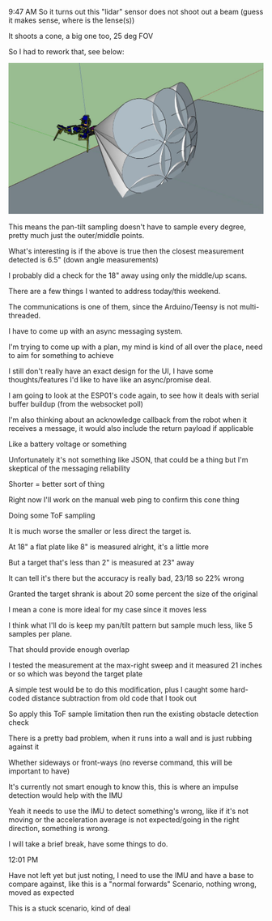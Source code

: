 9:47 AM
So it turns out this "lidar" sensor does not shoot out a beam (guess it makes sense, where is the lense(s))

It shoots a cone, a big one too, 25 deg FOV

So I had to rework that, see below:

<img src="../../media/07-09-2022--cones.JPG" width="800"/>

This means the pan-tilt sampling doesn't have to sample every degree, pretty much just the outer/middle points.

What's interesting is if the above is true then the closest measurement detected is 6.5" (down angle measurements)

I probably did a check for the 18" away using only the middle/up scans.

There are a few things I wanted to address today/this weekend.

The communications is one of them, since the Arduino/Teensy is not multi-threaded.

I have to come up with an async messaging system.

I'm trying to come up with a plan, my mind is kind of all over the place, need to aim for something to achieve

I still don't really have an exact design for the UI, I have some thoughts/features I'd like to have like an async/promise deal.

I am going to look at the ESP01's code again, to see how it deals with serial buffer buildup (from the websocket poll)

I'm also thinking about an acknowledge callback from the robot when it receives a message, it would also include the return payload if applicable

Like a battery voltage or something

Unfortunately it's not something like JSON, that could be a thing but I'm skeptical of the messaging reliability

Shorter = better sort of thing

Right now I'll work on the manual web ping to confirm this cone thing

Doing some ToF sampling

It is much worse the smaller or less direct the target is.

At 18" a flat plate like 8" is measured alright, it's a little more

But a target that's less than 2" is measured at 23" away

It can tell it's there but the accuracy is really bad, 23/18 so 22% wrong

Granted the target shrank is about 20 some percent the size of the original

I mean a cone is more ideal for my case since it moves less

I think what I'll do is keep my pan/tilt pattern but sample much less, like 5 samples per plane.

That should provide enough overlap

I tested the measurement at the max-right sweep and it measured 21 inches or so which was beyond the target plate

A simple test would be to do this modification, plus I caught some hard-coded distance subtraction from old code that I took out

So apply this ToF sample limitation then run the existing obstacle detection check

There is a pretty bad problem, when it runs into a wall and is just rubbing against it

Whether sideways or front-ways (no reverse command, this will be important to have)

It's currently not smart enough to know this, this is where an impulse detection would help with the IMU

Yeah it needs to use the IMU to detect something's wrong, like if it's not moving or the acceleration average is not expected/going in the right direction, something is wrong.

I will take a brief break, have some things to do.

12:01 PM

Have not left yet but just noting, I need to use the IMU and have a base to compare against, like this is a "normal forwards"
Scenario, nothing wrong, moved as expected

This is a stuck scenario, kind of deal

